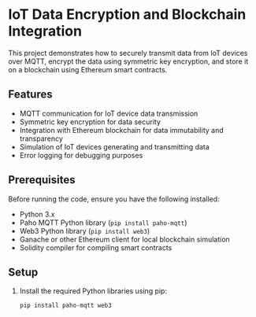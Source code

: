 # IoT Data Encryption and Blockchain Integration

This project demonstrates how to securely transmit data from IoT devices over MQTT, encrypt the data using symmetric key encryption, and store it on a blockchain using Ethereum smart contracts.

## Features

- MQTT communication for IoT device data transmission
- Symmetric key encryption for data security
- Integration with Ethereum blockchain for data immutability and transparency
- Simulation of IoT devices generating and transmitting data
- Error logging for debugging purposes

## Prerequisites

Before running the code, ensure you have the following installed:

- Python 3.x
- Paho MQTT Python library (`pip install paho-mqtt`)
- Web3 Python library (`pip install web3`)
- Ganache or other Ethereum client for local blockchain simulation
- Solidity compiler for compiling smart contracts

## Setup

1. Install the required Python libraries using pip:

   ```bash
   pip install paho-mqtt web3
